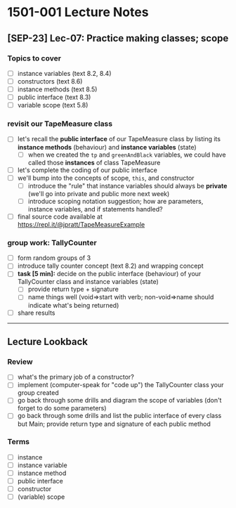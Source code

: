 # 1501-001 Lecture Notes

## [SEP-23] Lec-07: Practice making classes; scope

### Topics to cover

- [ ] instance variables (text 8.2, 8.4)
- [ ] constructors (text 8.6)
- [ ] instance methods (text 8.5)
- [ ] public interface (text 8.3)
- [ ] variable scope (text 5.8)

### revisit our TapeMeasure class

- [ ] let's recall the **public interface** of our TapeMeasure class by listing its **instance methods** (behaviour) and **instance variables** (state)
  - [ ] when we created the `tp` and `greenAndBlack` variables, we could have called those **instances** of class TapeMeasure
- [ ] let's complete the coding of our public interface
- [ ] we'll bump into the concepts of scope, `this`, and constructor
  - [ ] introduce the "rule" that instance variables should always be **private** (we'll go into private and public more next week)
  - [ ] introduce scoping notation suggestion; how are parameters, instance variables, and if statements handled?
- [ ] final source code available at <https://repl.it/@jpratt/TapeMeasureExample>

### group work: TallyCounter

- [ ] form random groups of 3
- [ ] introduce tally counter concept (text 8.2) and wrapping concept
- [ ] **task [5 min]:** decide on the public interface (behaviour) of your TallyCounter class and instance variables (state)
  - [ ] provide return type + signature
  - [ ] name things well (void=>start with verb; non-void=>name should indicate what's being returned)
- [ ] share results

---

## Lecture Lookback

### Review

- [ ] what's the primary job of a constructor?
- [ ] implement (computer-speak for "code up") the TallyCounter class your group created
- [ ] go back through some drills and diagram the scope of variables (don't forget to do some parameters)
- [ ] go back through some drills and list the public interface of every class but Main; provide return type and signature of each public method

### Terms

- [ ] instance
- [ ] instance variable
- [ ] instance method
- [ ] public interface
- [ ] constructor
- [ ] (variable) scope

